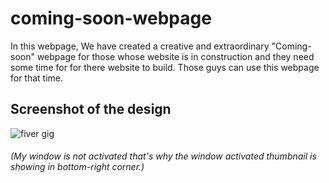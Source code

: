 # coming-soon-webpage

In this webpage, We have created a creative and extraordinary "Coming-soon" webpage for those whose website is in construction and they need some time for for there website to build. Those guys can use this webpage for that time.

## Screenshot of the design
![fiver gig](https://user-images.githubusercontent.com/70359874/132979294-640ee9da-dcec-46d0-8a59-b89a803856e0.jpg)

###### (My window is not activated that's why the window activated thumbnail is showing in bottom-right corner.)
